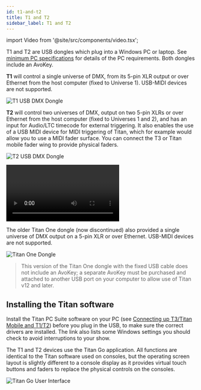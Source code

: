 ```yaml
---
id: t1-and-t2
title: T1 and T2
sidebar_label: T1 and T2
---
```


import Video from '@site/src/components/video.tsx';

T1 and T2 are USB dongles which plug into a Windows PC or laptop. See [minimum PC specifications](../titan-basics.md#connecting-up-t3--titan-mobile-and-t1t2) for details of the PC requirements. Both dongles include an AvoKey.

**T1** will control a single universe of DMX, from its 5-pin XLR output or over Ethernet from the host computer (fixed to Universe 1). USB-MIDI devices are not supported.

![T1 USB DMX Dongle](/docs/images/T1.png)

**T2** will control two universes of DMX, output on two 5-pin XLRs or over Ethernet from the host computer (fixed to Universes 1 and 2), and has an input for
Audio/LTC timecode for external triggering. It also enables the use of a USB MIDI device for MIDI
triggering of Titan, which for example would allow you to use a MIDI fader surface. You can connect 
the T3 or Titan mobile fader wing to provide physical faders.

![T2 USB DMX Dongle](/docs/images/T2.png)



<Video videoId="wO94RvG6agI" title="T2 USB Interface"></Video>

The older Titan One dongle (now discontinued) also provided a single universe of DMX output on a 5-pin XLR or over Ethernet. USB-MIDI devices are not supported.

![Titan One Dongle](/docs/images/titan-one-cabled.png)

> This version of the Titan One dongle with the fixed USB cable does not include an 
  AvoKey; a separate AvoKey must be purchased and attached to another USB port on your
  computer to allow use of Titan v12 and later.

## Installing the Titan software

Install the Titan PC Suite software on your PC (see [Connecting up T3/Titan Mobile and T1/T2](../titan-basics.md#connecting-up-t3--titan-mobile-and-t1t2)) before
you plug in the USB, to make sure the correct drivers are installed. The link also lists some Windows settings you should check to avoid interruptions to your show.



The T1 and T2 devices use the Titan Go application. All functions are identical
to the Titan software used on consoles, but the operating screen layout is slightly different to a console
display as it provides virtual touch buttons and faders to replace the physical controls on the consoles.

![Titan Go User Interface](/docs/images/Titan-Go-User-Interface.png)
